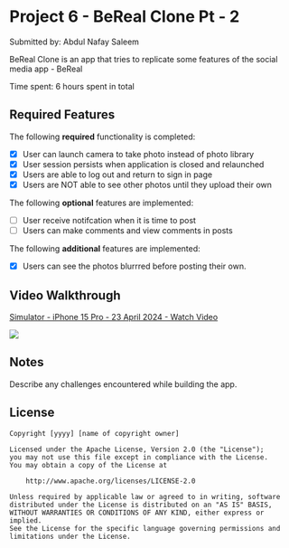 # Project 6 - BeReal Clone Pt - 2

Submitted by: Abdul Nafay Saleem

BeReal Clone is an app that tries to replicate some features of the social media app - BeReal

Time spent: 6 hours spent in total

## Required Features

The following **required** functionality is completed:

- [x] User can launch camera to take photo instead of photo library
- [x] User session persists when application is closed and relaunched
- [x] Users are able to log out and return to sign in page
- [x] Users are NOT able to see other photos until they upload their own    
 
The following **optional** features are implemented:

- [ ] User receive notifcation when it is time to post
- [ ] Users can make comments and view comments in posts    

The following **additional** features are implemented:

- [x] Users can see the photos blurrred before posting their own.

## Video Walkthrough



   <a href="https://www.loom.com/share/5ec522d7ff2d48d3a697d8fb633a6986">
     <p>Simulator - iPhone 15 Pro - 23 April 2024 - Watch Video</p>
   </a>
   <a href="https://www.loom.com/share/5ec522d7ff2d48d3a697d8fb633a6986">
     <img style="max-width:300px;" src="https://cdn.loom.com/sessions/thumbnails/5ec522d7ff2d48d3a697d8fb633a6986-with-play.gif">
   </a>


## Notes

Describe any challenges encountered while building the app.

## License

    Copyright [yyyy] [name of copyright owner]

    Licensed under the Apache License, Version 2.0 (the "License");
    you may not use this file except in compliance with the License.
    You may obtain a copy of the License at

        http://www.apache.org/licenses/LICENSE-2.0

    Unless required by applicable law or agreed to in writing, software
    distributed under the License is distributed on an "AS IS" BASIS,
    WITHOUT WARRANTIES OR CONDITIONS OF ANY KIND, either express or implied.
    See the License for the specific language governing permissions and
    limitations under the License.

